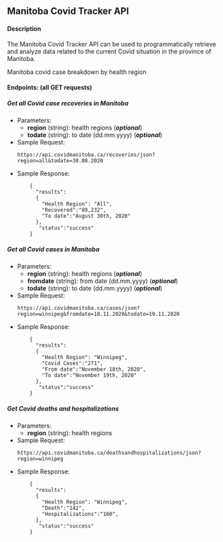 ## Manitoba Covid Tracker API

#### Description  
The Manitoba Covid Tracker API can be used to programmatically retrieve and analyze data related to the current Covid situation in the province of Manitoba.

 
Manitoba covid case breakdown by health region
#### Endpoints: (all GET requests)
##### Get all Covid case recoveries in Manitoba  
- Parameters: 
  - **region** (string): health regions (***optional***)
  - **todate** (string): to date (dd.mm.yyyy) (***optional***)
- Sample Request:
  ```
  https://api.covidmanitoba.ca/recoveries/json?region=all&todate=30.08.2020
  ```
- Sample Response: 
  ```
      {
        "results":
        {
          "Health Region": "All",
          "Recovered":"89,232",
          "To date":"August 30th, 2020"
        },
         "status":"success"
      }
  ```

##### Get all Covid cases in Manitoba  
- Parameters: 
  - **region** (string): health regions (***optional***)
  - **fromdate** (string): from date (dd.mm.yyyy) (***optional***)
  - **todate** (string): to date (dd.mm.yyyy) (***optional***)
- Sample Request: 
  ```
  https://api.covidmanitoba.ca/cases/json?region=winnipeg&fromdate=18.11.2020&todate=19.11.2020
  ```
- Sample Response: 
  ```
      {
        "results":
        {
          "Health Region": "Winnipeg",
          "Covid Cases":"271",
          "From date":"November 18th, 2020",
          "To date":"November 19th, 2020"
        },
         "status":"success"
      }
  ```

##### Get Covid deaths and hospitalizations  
- Parameters: 
  - **region** (string): health regions
- Sample Request: 
  ```
  https://api.covidmanitoba.ca/deathsandhospitalizations/json?region=winnipeg
  ```
- Sample Response:
  ```
      {
        "results":
        {
          "Health Region": "Winnipeg",
          "Death":"142",
          "Hospitalizations":"160",
        },
         "status":"success"
      }
  ```



